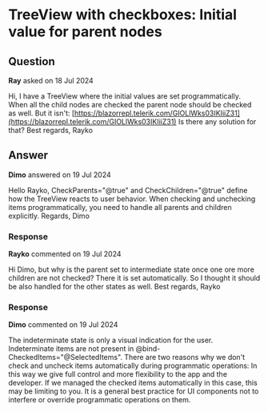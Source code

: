 # TreeView with checkboxes: Initial value for parent nodes

## Question

**Ray** asked on 18 Jul 2024

Hi, I have a TreeView where the initial values are set programmatically. When all the child nodes are checked the parent node should be checked as well. But it isn't: [https://blazorrepl.telerik.com/GIOLlWks03IKIiiZ31](https://blazorrepl.telerik.com/GIOLlWks03IKIiiZ31) Is there any solution for that? Best regards, Rayko

## Answer

**Dimo** answered on 19 Jul 2024

Hello Rayko, CheckParents="@true" and CheckChildren="@true" define how the TreeView reacts to user behavior. When checking and unchecking items programmatically, you need to handle all parents and children explicitly. Regards, Dimo

### Response

**Rayko** commented on 19 Jul 2024

Hi Dimo, but why is the parent set to intermediate state once one ore more children are not checked? There it is set automatically. So I thought it should be also handled for the other states as well. Best regards, Rayko

### Response

**Dimo** commented on 19 Jul 2024

The indeterminate state is only a visual indication for the user. Indeterminate items are not present in @bind-CheckedItems="@SelectedItems". There are two reasons why we don't check and uncheck items automatically during programmatic operations: In this way we give full control and more flexibility to the app and the developer. If we managed the checked items automatically in this case, this may be limiting to you. It is a general best practice for UI components not to interfere or override programmatic operations on them.

